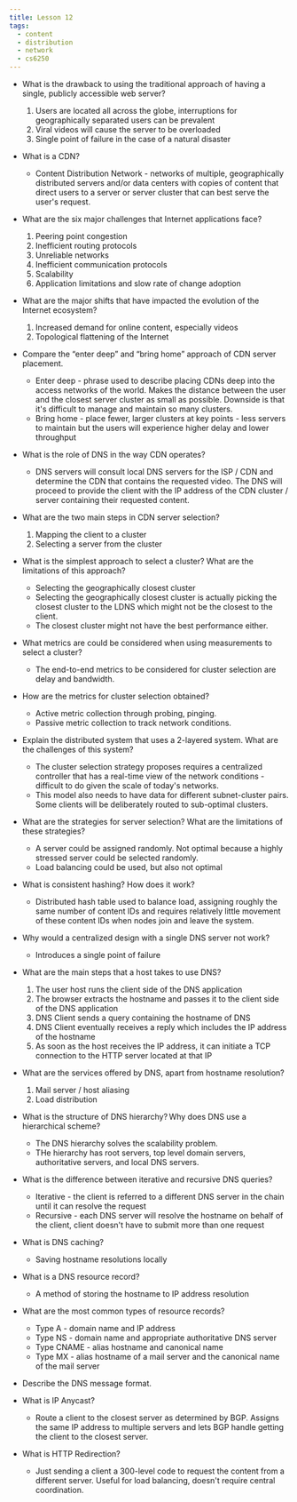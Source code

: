 ```yaml
---
title: Lesson 12
tags:
  - content
  - distribution
  - network
  - cs6250
---
```


- What is the drawback to using the traditional approach of having a single,
  publicly accessible web server?

  1. Users are located all across the globe, interruptions for geographically
     separated users can be prevalent
  2. Viral videos will cause the server to be overloaded
  3. Single point of failure in the case of a natural disaster

- What is a CDN?

  - Content Distribution Network - networks of multiple, geographically
    distributed servers and/or data centers with copies of content that direct
    users to a server or server cluster that can best serve the user's request.

- What are the six major challenges that Internet applications face?

  1. Peering point congestion
  2. Inefficient routing protocols
  3. Unreliable networks
  4. Inefficient communication protocols
  5. Scalability
  6. Application limitations and slow rate of change adoption

- What are the major shifts that have impacted the evolution of the Internet
  ecosystem?

  1. Increased demand for online content, especially videos
  2. Topological flattening of the Internet

- Compare the “enter deep” and “bring home” approach of CDN server placement.

  - Enter deep - phrase used to describe placing CDNs deep into the access
    networks of the world. Makes the distance between the user and the closest
    server cluster as small as possible. Downside is that it's difficult to
    manage and maintain so many clusters.
  - Bring home - place fewer, larger clusters at key points - less servers to
    maintain but the users will experience higher delay and lower throughput

- What is the role of DNS in the way CDN operates?

  - DNS servers will consult local DNS servers for the ISP / CDN and determine
    the CDN that contains the requested video. The DNS will proceed to provide
    the client with the IP address of the CDN cluster / server containing their
    requested content.

- What are the two main steps in CDN server selection?

  1. Mapping the client to a cluster
  2. Selecting a server from the cluster

- What is the simplest approach to select a cluster? What are the limitations
  of this approach?

  - Selecting the geographically closest cluster
  - Selecting the geographically closest cluster is actually picking the
    closest cluster to the LDNS which might not be the closest to the client.
  - The closest cluster might not have the best performance either.

- What metrics are could be considered when using measurements to select a
  cluster?

  - The end-to-end metrics to be considered for cluster selection are delay and
    bandwidth.

- How are the metrics for cluster selection obtained?

  - Active metric collection through probing, pinging.
  - Passive metric collection to track network conditions.

- Explain the distributed system that uses a 2-layered system. What are the
  challenges of this system?

  - The cluster selection strategy proposes requires a centralized controller
    that has a real-time view of the network conditions - difficult to do given
    the scale of today's networks.
  - This model also needs to have data for different subnet-cluster pairs. Some
    clients will be deliberately routed to sub-optimal clusters.

- What are the strategies for server selection? What are the limitations of
  these strategies?

  - A server could be assigned randomly. Not optimal because a highly stressed
    server could be selected randomly.
  - Load balancing could be used, but also not optimal

- What is consistent hashing? How does it work?

  - Distributed hash table used to balance load, assigning roughly the same
    number of content IDs and requires relatively little movement of these
    content IDs when nodes join and leave the system.

- Why would a centralized design with a single DNS server not work?

  - Introduces a single point of failure

- What are the main steps that a host takes to use DNS?

  1. The user host runs the client side of the DNS application
  2. The browser extracts the hostname and passes it to the client side of the
     DNS application
  3. DNS Client sends a query containing the hostname of DNS
  4. DNS Client eventually receives a reply which includes the IP address of
     the hostname
  5. As soon as the host receives the IP address, it can initiate a TCP
     connection to the HTTP server located at that IP

- What are the services offered by DNS, apart from hostname resolution?

  1. Mail server / host aliasing
  2. Load distribution

- What is the structure of DNS hierarchy? Why does DNS use a hierarchical
  scheme?

  - The DNS hierarchy solves the scalability problem.
  - THe hierarchy has root servers, top level domain servers, authoritative
    servers, and local DNS servers.

- What is the difference between iterative and recursive DNS queries?

  - Iterative - the client is referred to a different DNS server in the chain
    until it can resolve the request
  - Recursive - each DNS server will resolve the hostname on behalf of the
    client, client doesn't have to submit more than one request

- What is DNS caching?

  - Saving hostname resolutions locally

- What is a DNS resource record?

  - A method of storing the hostname to IP address resolution

- What are the most common types of resource records?

  - Type A - domain name and IP address
  - Type NS - domain name and appropriate authoritative DNS server
  - Type CNAME - alias hostname and canonical name
  - Type MX - alias hostname of a mail server and the canonical name of the
    mail server

- Describe the DNS message format.
- What is IP Anycast?

  - Route a client to the closest server as determined by BGP. Assigns the same
    IP address to multiple servers and lets BGP handle getting the client to
    the closest server.

- What is HTTP Redirection?

  - Just sending a client a 300-level code to request the content from a
    different server. Useful for load balancing, doesn't require central
    coordination.
